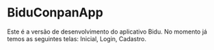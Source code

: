 # BiduConpanApp
Este é a versão de desenvolvimento do aplicativo Bidu. No momento já temos as seguintes telas: Inicial, Login, Cadastro.
